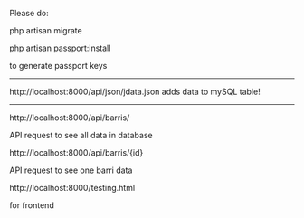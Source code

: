 Please do:

php artisan migrate

php artisan passport:install 

to generate passport keys

************************************************
http://localhost:8000/api/json/jdata.json
adds data to mySQL table!
************************************************

http://localhost:8000/api/barris/ 

API request to see all data in database

http://localhost:8000/api/barris/{id}

API request to see one barri data

http://localhost:8000/testing.html

for frontend


